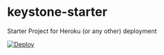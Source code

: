 keystone-starter
================

Starter Project for Heroku (or any other) deployment

[![Deploy](https://www.herokucdn.com/deploy/button.png)](https://heroku.com/deploy?template=https://github.com/JedWatson/keystone-starter)
